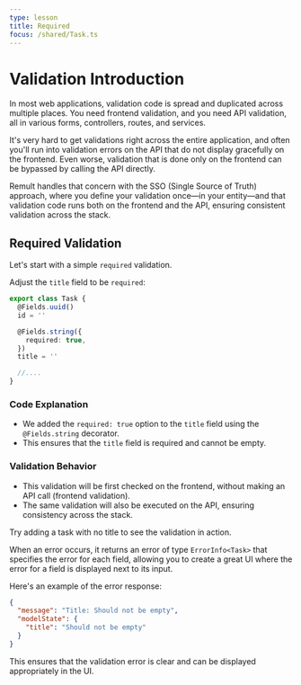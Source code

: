 ```yaml
---
type: lesson
title: Required
focus: /shared/Task.ts
---
```


# Validation Introduction

In most web applications, validation code is spread and duplicated across multiple places. You need frontend validation, and you need API validation, all in various forms, controllers, routes, and services.

It's very hard to get validations right across the entire application, and often you'll run into validation errors on the API that do not display gracefully on the frontend. Even worse, validation that is done only on the frontend can be bypassed by calling the API directly.

Remult handles that concern with the SSO (Single Source of Truth) approach, where you define your validation once—in your entity—and that validation code runs both on the frontend and the API, ensuring consistent validation across the stack.

## Required Validation

Let's start with a simple `required` validation.

Adjust the `title` field to be `required`:

```ts add={5-7}
export class Task {
  @Fields.uuid()
  id = ''

  @Fields.string({
    required: true,
  })
  title = ''

  //....
}
```

### Code Explanation

- We added the `required: true` option to the `title` field using the `@Fields.string` decorator.
- This ensures that the `title` field is required and cannot be empty.

### Validation Behavior

- This validation will be first checked on the frontend, without making an API call (frontend validation).
- The same validation will also be executed on the API, ensuring consistency across the stack.

Try adding a task with no title to see the validation in action.

When an error occurs, it returns an error of type `ErrorInfo<Task>` that specifies the error for each field, allowing you to create a great UI where the error for a field is displayed next to its input.

Here's an example of the error response:

```json
{
  "message": "Title: Should not be empty",
  "modelState": {
    "title": "Should not be empty"
  }
}
```

This ensures that the validation error is clear and can be displayed appropriately in the UI.
